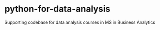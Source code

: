 # python-for-data-analysis
Supporting codebase for data analysis courses in MS in Business Analytics
